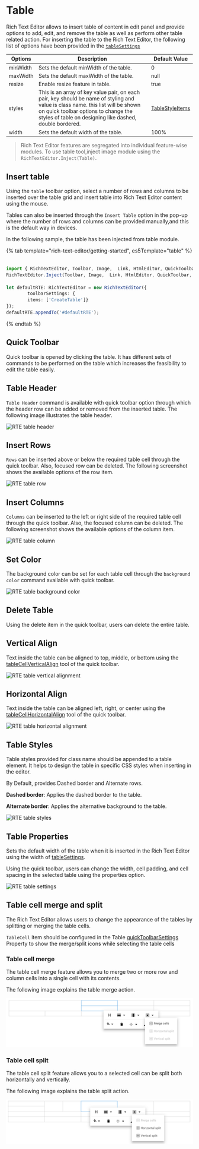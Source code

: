 # Table

Rich Text Editor allows to insert table of content in edit panel and provide options to add, edit, and remove the table as well as perform other table related action. For inserting the table to the Rich Text Editor, the following list of options have been provided in the [`tableSettings`](../api/rich-text-editor/tableSettings/#tablesettings)

| Options | Description | Default Value |
|----------------|---------|-----------------------------|
| minWidth | Sets the default minWidth of the table. | 0 |
| maxWidth | Sets the default maxWidth of the table. | null |
| resize | Enable resize feature in table.| true |
| styles | This is an array of key value pair, on each pair, key should be name of styling and value is class name. this list will be shown on quick toolbar options to change the styles of table on designing like dashed, double bordered. | [TableStyleItems](../api/rich-text-editor/tableSettings/#styles) |
| width | Sets the default width of the table. | 100% |

> Rich Text Editor features are segregated into individual feature-wise modules. To use table tool,inject image module using the `RichTextEditor.Inject(Table)`.

## Insert table

Using the `table` toolbar option, select a number of rows and columns to be inserted over the table
grid and insert table into Rich Text Editor content using the mouse.

Tables can also be inserted through the `Insert Table` option in the pop-up where the number of rows
and columns can be provided manually,and this is the default way in devices.

In the following sample, the table has been injected from table module.

{% tab template="rich-text-editor/getting-started", es5Template="table" %}

```typescript

import { RichTextEditor, Toolbar, Image,  Link, HtmlEditor, QuickToolbar, NodeSelection, Table } from '@syncfusion/ej2-richtexteditor';
RichTextEditor.Inject(Toolbar, Image,  Link, HtmlEditor, QuickToolbar, Table );

let defaultRTE: RichTextEditor = new RichTextEditor({
        toolbarSettings: {
        items: ['CreateTable']}
});
defaultRTE.appendTo('#defaultRTE');

```

{% endtab %}

## Quick Toolbar

Quick toolbar is opened by clicking the table. It has different sets of commands to be performed on
the table which increases the feasibility to edit the table easily.

## Table Header

`Table Header` command is available with quick toolbar option through which the header row can be
added or removed from the inserted table. The following image illustrates the table header.

![RTE table header](./images/table_header.png)

## Insert Rows

`Rows` can be inserted above or below the required table cell through the quick toolbar. Also,
focused row can be deleted. The following screenshot shows the available options of the row item.

![RTE table row](./images/table_rows.png)

## Insert Columns

`Columns` can be inserted to the left or right side of the required table cell through the quick
toolbar. Also, the focused column can be deleted. The following screenshot shows the available
options of the column item.

![RTE table column](./images/table_column.png)

## Set Color

The background color can be set for each table cell through the `background color` command available
with quick toolbar.

![RTE table background color](./images/table_bg_color.png)

## Delete Table

Using the delete item in the quick toolbar, users can delete the entire table.

## Vertical Align

Text inside the table can be aligned to top, middle, or bottom using the [tableCellVerticalAlign](../api/rich-text-editor/quickToolbarSettings/#table)
tool of the quick toolbar.

![RTE table vertical alignment](./images/table_vertical.png)

## Horizontal Align

Text inside the table can be aligned left, right, or center using the [tableCellHorizontalAlign](../api/rich-text-editor/quickToolbarSettings/#table) tool
of the quick toolbar.

![RTE table horizontal alignment](./images/table_horizontal.png)

## Table Styles

Table styles provided for class name should be appended to a table element. It helps to design the
table in specific CSS styles when inserting in the editor.

By Default, provides Dashed border and Alternate rows.

**Dashed border**: Applies the dashed border to the table.

**Alternate border**: Applies the alternative background to the table.

![RTE table styles](./images/table_style.png)

## Table Properties

Sets the default width of the table when it is inserted in the Rich Text Editor using the width of
[tableSettings](../api/rich-text-editor/tableSettings/#tablesettings).

Using the quick toolbar, users can change the width, cell padding, and cell spacing in the selected
table using the properties option.

![RTE table settings](./images/table_properties.png)

## Table cell merge and split

The Rich Text Editor allows users to change the appearance of the tables by splitting or merging the table cells.

`TableCell` item should be configured in the Table [quickToolbarSettings](../api/rich-text-editor/quickToolbarSettings/#table) Property to show the merge/split icons while selecting the table cells

### Table cell merge

The table cell merge feature allows you to merge two or more row and column cells into a single cell with its contents.

The following image explains the table merge action.

![RTE table cell merge](./images/table_merge.png)

### Table cell split

The table cell split feature allows you to a selected cell can be split both horizontally and vertically.

The following image explains the table split action.

![RTE table cell split](./images/table_split.png)
